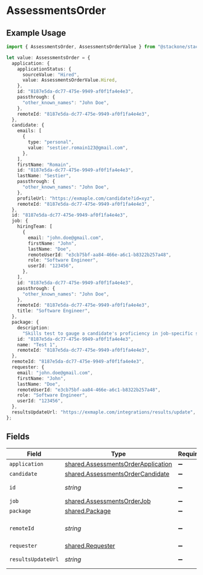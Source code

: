 # AssessmentsOrder

## Example Usage

```typescript
import { AssessmentsOrder, AssessmentsOrderValue } from "@stackone/stackone-client-ts/sdk/models/shared";

let value: AssessmentsOrder = {
  application: {
    applicationStatus: {
      sourceValue: "Hired",
      value: AssessmentsOrderValue.Hired,
    },
    id: "8187e5da-dc77-475e-9949-af0f1fa4e4e3",
    passthrough: {
      "other_known_names": "John Doe",
    },
    remoteId: "8187e5da-dc77-475e-9949-af0f1fa4e4e3",
  },
  candidate: {
    emails: [
      {
        type: "personal",
        value: "sestier.romain123@gmail.com",
      },
    ],
    firstName: "Romain",
    id: "8187e5da-dc77-475e-9949-af0f1fa4e4e3",
    lastName: "Sestier",
    passthrough: {
      "other_known_names": "John Doe",
    },
    profileUrl: "https://exmaple.com/candidate?id=xyz",
    remoteId: "8187e5da-dc77-475e-9949-af0f1fa4e4e3",
  },
  id: "8187e5da-dc77-475e-9949-af0f1fa4e4e3",
  job: {
    hiringTeam: [
      {
        email: "john.doe@gmail.com",
        firstName: "John",
        lastName: "Doe",
        remoteUserId: "e3cb75bf-aa84-466e-a6c1-b8322b257a48",
        role: "Software Engineer",
        userId: "123456",
      },
    ],
    id: "8187e5da-dc77-475e-9949-af0f1fa4e4e3",
    passthrough: {
      "other_known_names": "John Doe",
    },
    remoteId: "8187e5da-dc77-475e-9949-af0f1fa4e4e3",
    title: "Software Engineer",
  },
  package: {
    description:
      "Skills test to gauge a candidate's proficiency in job-specific skills",
    id: "8187e5da-dc77-475e-9949-af0f1fa4e4e3",
    name: "Test 1",
    remoteId: "8187e5da-dc77-475e-9949-af0f1fa4e4e3",
  },
  remoteId: "8187e5da-dc77-475e-9949-af0f1fa4e4e3",
  requester: {
    email: "john.doe@gmail.com",
    firstName: "John",
    lastName: "Doe",
    remoteUserId: "e3cb75bf-aa84-466e-a6c1-b8322b257a48",
    role: "Software Engineer",
    userId: "123456",
  },
  resultsUpdateUrl: "https://exmaple.com/integrations/results/update",
};
```

## Fields

| Field                                                                                           | Type                                                                                            | Required                                                                                        | Description                                                                                     | Example                                                                                         |
| ----------------------------------------------------------------------------------------------- | ----------------------------------------------------------------------------------------------- | ----------------------------------------------------------------------------------------------- | ----------------------------------------------------------------------------------------------- | ----------------------------------------------------------------------------------------------- |
| `application`                                                                                   | [shared.AssessmentsOrderApplication](../../../sdk/models/shared/assessmentsorderapplication.md) | :heavy_minus_sign:                                                                              | N/A                                                                                             |                                                                                                 |
| `candidate`                                                                                     | [shared.AssessmentsOrderCandidate](../../../sdk/models/shared/assessmentsordercandidate.md)     | :heavy_minus_sign:                                                                              | N/A                                                                                             |                                                                                                 |
| `id`                                                                                            | *string*                                                                                        | :heavy_minus_sign:                                                                              | Unique identifier                                                                               | 8187e5da-dc77-475e-9949-af0f1fa4e4e3                                                            |
| `job`                                                                                           | [shared.AssessmentsOrderJob](../../../sdk/models/shared/assessmentsorderjob.md)                 | :heavy_minus_sign:                                                                              | N/A                                                                                             |                                                                                                 |
| `package`                                                                                       | [shared.Package](../../../sdk/models/shared/package.md)                                         | :heavy_minus_sign:                                                                              | N/A                                                                                             |                                                                                                 |
| `remoteId`                                                                                      | *string*                                                                                        | :heavy_minus_sign:                                                                              | Provider's unique identifier                                                                    | 8187e5da-dc77-475e-9949-af0f1fa4e4e3                                                            |
| `requester`                                                                                     | [shared.Requester](../../../sdk/models/shared/requester.md)                                     | :heavy_minus_sign:                                                                              | N/A                                                                                             |                                                                                                 |
| `resultsUpdateUrl`                                                                              | *string*                                                                                        | :heavy_minus_sign:                                                                              | Results update url                                                                              | https://exmaple.com/integrations/results/update                                                 |